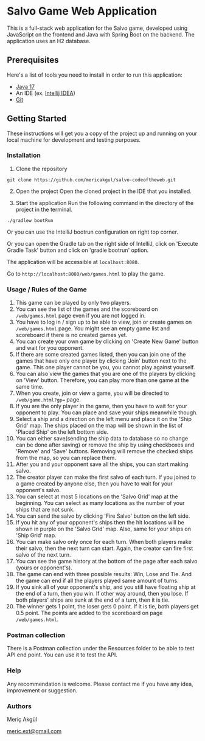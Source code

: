 # Salvo Game Web Application
This is a full-stack web application for the Salvo game, developed using 
JavaScript on the frontend and Java with Spring Boot on the backend. 
The application uses an H2 database.

## Prerequisites
Here's a list of tools you need to install in order to run this application:
* [Java 17](https://www.oracle.com/java/technologies/downloads/)
* An IDE (ex. [Intellij IDEA](https://www.jetbrains.com/idea/download/))
* [Git](https://git-scm.com/book/en/v2/Getting-Started-Installing-Git)

## Getting Started
These instructions will get you a copy of the project up and running on your local machine for development and testing purposes.

### Installation
1. Clone the repository
```
git clone https://github.com/mericakgul/salvo-codeoftheweb.git
```

2. Open the project
Open the cloned project in the IDE that you installed.


3. Start the application
Run the following command in the directory of the project in the terminal. 
```
./gradlew bootRun
```
Or you can use the IntelliJ bootrun configuration on right top corner. 

Or you can open the Gradle tab on the right side of IntelliJ, click on 'Execute Gradle Task' button and click on 'gradle bootrun' option. 

The application will be accessible at `localhost:8080`.

Go to `http://localhost:8080/web/games.html` to play the game.


### Usage / Rules of the Game

1. This game can be played by only two players.
2. You can see the list of the games and the scoreboard on `/web/games.html` page even if you are not logged in.
3. You have to log in / sign up to be able to view, join or create games on `/web/games.html` page. You might see an empty game list and scoreboard if there is no created games yet.
4. You can create your own game by clicking on 'Create New Game' button and wait for you opponent.
5. If there are some created games listed, then you can join one of the games that have only one player by clicking 'Join' button next to the game. This one player cannot be you, you cannot play against yourself.
6. You can also view the games that you are one of the players by clicking on 'View' button. Therefore, you can play more than one game at the same time.
7. When you create, join or view a game, you will be directed to `/web/game.html?gp=` page.
8. If you are the only player in the game, then you have to wait for your opponent to play. You can place and save your ships meanwhile though.
9. Select a ship and a direction on the left menu and place it on the 'Ship Grid' map. The ships placed on the map will be shown in the list of 'Placed Ship' on the left bottom side.
10. You can either save(sending the ship data to database so no change can be done after saving) or remove the ship by using checkboxes and 'Remove' and 'Save' buttons. Removing will remove the checked ships from the map, so you can replace them.
11. After you and your opponent save all the ships, you can start making salvo.
12. The creator player can make the first salvo of each turn. If you joined to a game created by anyone else, then you have to wait for your opponent's salvo.
13. You can select at most 5 locations on the 'Salvo Grid' map at the beginning. You can select as many locations as the number of your ships that are not sunk.
14. You can send the salvo by clicking 'Fire Salvo' button on the left side.
15. If you hit any of your opponent's ships then the hit locations will be shown in purple on the 'Salvo Grid' map. Also, same for your ships on 'Ship Grid' map.
16. You can make salvo only once for each turn. When both players make their salvo, then the next turn can start. Again, the creator can fire first salvo of the next turn.
17. You can see the game history at the bottom of the page after each salvo (yours or opponent's).
18. The game can end with three possible results: Win, Lose and Tie. And the game can end if all the players played same amount of turns.
19. If you sink all of your opponent's ship, and you still have floating ship at the end of a turn, then you win. If other way around, then you lose. If both players' ships are sunk at the end of a turn, then it is tie.
20. The winner gets 1 point, the loser gets 0 point. If it is tie, both players get 0.5 point. The points are added to the scoreboard on page `/web/games.html`.

### Postman collection
There is a Postman collection under the Resources folder to be able to test API end point. You can use it to test the API.

### Help
Any recommendation is welcome. Please contact me if you have any idea, improvement or suggestion.

### Authors

Meriç Akgül

meric.ext@gmail.com
